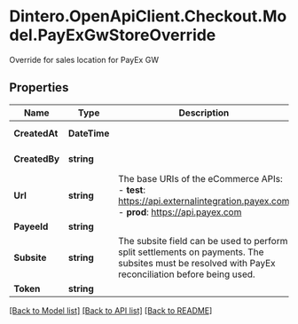 # Dintero.OpenApiClient.Checkout.Model.PayExGwStoreOverride
Override for sales location for PayEx GW 

## Properties

Name | Type | Description | Notes
------------ | ------------- | ------------- | -------------
**CreatedAt** | **DateTime** |  | [optional] [readonly] 
**CreatedBy** | **string** |  | [optional] [readonly] 
**Url** | **string** | The base URIs of the eCommerce APIs:  - **test**: https://api.externalintegration.payex.com - **prod**: https://api.payex.com  | 
**PayeeId** | **string** |  | 
**Subsite** | **string** | The subsite field can be used to perform split settlements on payments. The subsites must be resolved with PayEx reconciliation before being used.  | [optional] 
**Token** | **string** |  | 

[[Back to Model list]](../README.md#documentation-for-models) [[Back to API list]](../README.md#documentation-for-api-endpoints) [[Back to README]](../README.md)

